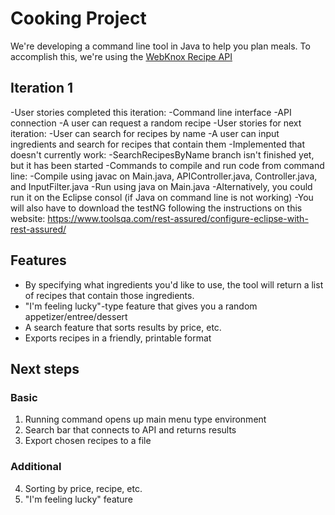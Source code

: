 # Cooking Project
We're developing a command line tool in Java to help you plan meals. To accomplish this, we're using the [WebKnox Recipe API](http://webknox.com/api#!/recipes/getRandomPopularRecipes_GET)

## Iteration 1
-User stories completed this iteration: 
  -Command line interface 
  -API connection
  -A user can request a random recipe
-User stories for next iteration:
  -User can search for recipes by name
  -A user can input ingredients and search for recipes that contain them
-Implemented that doesn't currently work:
  -SearchRecipesByName branch isn't finished yet, but it has been started
-Commands to compile and run code from command line:
  -Compile using javac on Main.java, APIController.java, Controller.java, and InputFilter.java
  -Run using java on Main.java
  -Alternatively, you could run it on the Eclipse consol (if Java on command line is not working)
  -You will also have to download the testNG following the instructions on this website: https://www.toolsqa.com/rest-assured/configure-eclipse-with-rest-assured/

## Features
- By specifying what ingredients you'd like to use, the tool will return a list of recipes that contain those ingredients.
- "I'm feeling lucky"-type feature that gives you a random appetizer/entree/dessert
- A search feature that sorts results by price, etc.
- Exports recipes in a friendly, printable format

## Next steps

### Basic 
1. Running command opens up main menu type environment
2. Search bar that connects to API and returns results
3. Export chosen recipes to a file

### Additional
4. Sorting by price, recipe, etc.
5. "I'm feeling lucky" feature

